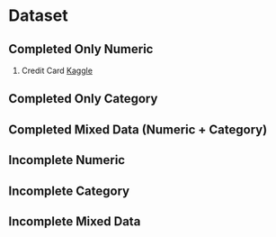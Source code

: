 # Dataset

## Completed Only Numeric
1. Credit Card [Kaggle](https://www.kaggle.com/mlg-ulb/creditcardfraud)

## Completed Only Category

## Completed Mixed Data (Numeric + Category)

## Incomplete Numeric

## Incomplete Category

## Incomplete Mixed Data
